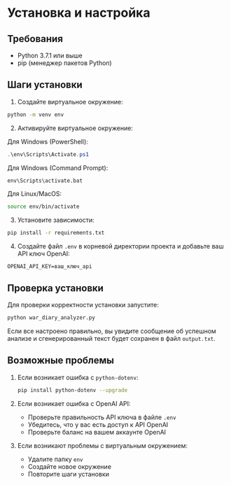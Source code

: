 # Установка и настройка

## Требования
- Python 3.7.1 или выше
- pip (менеджер пакетов Python)

## Шаги установки

1. Создайте виртуальное окружение:
```bash
python -m venv env
```

2. Активируйте виртуальное окружение:

Для Windows (PowerShell):
```powershell
.\env\Scripts\Activate.ps1
```

Для Windows (Command Prompt):
```cmd
env\Scripts\activate.bat
```

Для Linux/MacOS:
```bash
source env/bin/activate
```

3. Установите зависимости:
```bash
pip install -r requirements.txt
```

4. Создайте файл `.env` в корневой директории проекта и добавьте ваш API ключ OpenAI:
```
OPENAI_API_KEY=ваш_ключ_api
```

## Проверка установки

Для проверки корректности установки запустите:
```bash
python war_diary_analyzer.py
```

Если все настроено правильно, вы увидите сообщение об успешном анализе и сгенерированный текст будет сохранен в файл `output.txt`.

## Возможные проблемы

1. Если возникает ошибка с `python-dotenv`:
   ```bash
   pip install python-dotenv --upgrade
   ```

2. Если возникает ошибка с OpenAI API:
   - Проверьте правильность API ключа в файле `.env`
   - Убедитесь, что у вас есть доступ к API OpenAI
   - Проверьте баланс на вашем аккаунте OpenAI

3. Если возникают проблемы с виртуальным окружением:
   - Удалите папку `env`
   - Создайте новое окружение
   - Повторите шаги установки 